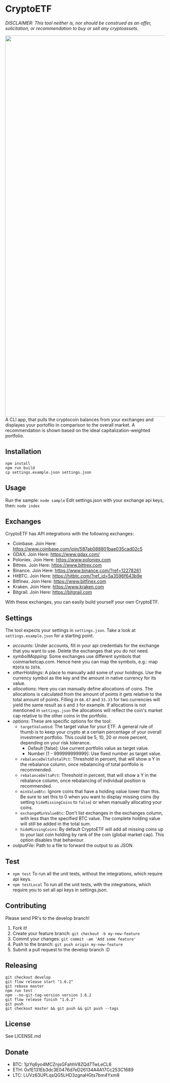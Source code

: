 # CryptoETF
*DISCLAIMER: This tool neither is, nor should be construed as an offer, solicitation, or recommendation to buy or sell any cryptoassets.*

<img src="https://raw.githubusercontent.com/benmarten/CryptoETF/static/screenshot.jpg" width="1200">
A CLI app, that pulls the cryptocoin balances from your exchanges and displayes your portoflio in comparison to the overall market. A recommendation is shown based on the ideal capitalization-weighted portfolio.

## Installation
```
npm install
npm run build
cp settings.example.json settings.json
```

## Usage
Run the sample:
`node sample`
Edit settings.json with your exchange api keys, then:
`node index`

## Exchanges
CryptoETF has API integrations with the following exchanges:
- Coinbase. Join Here: https://www.coinbase.com/join/587ab088801bae035cad02c5
- GDAX. Join Here: https://www.gdax.com/
- Poloniex. Join Here: https://www.poloniex.com
- Bittrex. Join Here: https://www.bittrex.com
- Binance. Join Here: https://www.binance.com/?ref=12278261
- HitBTC. Join Here: https://hitbtc.com/?ref_id=5a3596f643b9e
- Bitfinex. Join Here: https://www.bitfinex.com
- Kraken. Join Here: https://www.kraken.com
- Bitgrail. Join Here: https://bitgrail.com

With these exchanges, you can easily build yourself your own CryptoETF.

## Settings
The tool expects your settings in `settings.json`. Take a look at `settings.example.json` for a starting point.
- *accounts*: Under accounts, fill in your api credentials for the exchange that you want to use. Delete the exchanges that you do not need.
- *symbolMapping*: Some exchanges use different symbols that coinmarketcap.com. Hence here you can map the symbols, e.g.: map `MIOTA` to `IOTA`.
- *otherHoldings*: A place to manually add some of your holdings. Use the currency symbol as the key and the amount in native currency for its value.
- *allocations*: Here you can manually define allocations of coins. The allocations is calculated from the amount of points it gets relative to the total amount of points. Filling in `66.67` and `33.33` for two currencies will yield the same result as `6` and `3` for example. If allocations is not mentioned in `settings.json` the allocations will reflect the coin's market cap relative to the other coins in the portfolio.
- *options*: These are specific options for the tool:
  - `targetValueUsd`: The target value for your ETF. A general rule of thumb is to keep your crypto at a certain percentage of your overall investment portfolio. This could be 5, 10, 20 or more percent, depending on your risk tolerance.
    - Default [false]: Use current portfolio value as target value.
    - Number [1 - 999999999999]: Use fixed number as target value.
  - `rebalanceDeltaTotalPct`: Threshold in percent, that will show a Y in the rebalance column, once rebalancing of total portfolio is recommended.
  - `rebalanceDeltaPct`: Threshold in percent, that will show a Y in the rebalance column, once rebalancing of individual position is recommended.
  - `minValueBtc`: Ignore coins that have a holding value lower than this. Be sure to set this to 0 when you want to display missing coins (by setting `hideMissingCoins` to `false`) or when manually allocating your coins.
  - `exchangeMinValueBtc`: Don't list exchanges in the exchanges column, with less than the specified BTC value. The complete holding value will still be added in the total sum.
  - `hideMissingCoins`: By default CryptoETF will add all missing coins up to your last coin holding by rank of the coin (global market cap). This option disables that behaviour.
- *outputFile*: Path to a file to forward the output to as JSON.

## Test
- `npm test` To run all the unit tests, without the integrations, which require api keys.
- `npm testLocal` To run all the unit tests, with the integrations, which require you to set all api keys in settings.json.

## Contributing
Please send PR's to the develop branch!
1. Fork it!
2. Create your feature branch: `git checkout -b my-new-feature`
3. Commit your changes: `git commit -am 'Add some feature'`
4. Push to the branch: `git push origin my-new-feature`
5. Submit a pull request to the develop branch :D

## Releasing
```
git checkout develop
git flow release start "1.6.2"
git rebase master
npm run test
npm --no-git-tag-version version 1.6.2
git flow release finish "1.6.2"
git push
git checkout master && git push && git push --tags
```

## License
See LICENSE.md

## Donate
- BTC: 1jzYq6yo4MCZnjsGFahhV8ZQd7TwLeCL6
- ETH: 0xfE131Eb3dc3E0476d7eD26134A4A17Cc253C1689
- LTC: LUVz63UPLqsQG5LHD3zgnaHGts7bm4Yxm8
